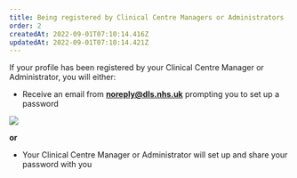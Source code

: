 ```yaml
---
title: Being registered by Clinical Centre Managers or Administrators
order: 2
createdAt: 2022-09-01T07:10:14.416Z
updatedAt: 2022-09-01T07:10:14.421Z
---
```

If your profile has been registered by your Clinical Centre Manager or Administrator, you will either:​

* Receive an email from **noreply@dls.nhs.uk** prompting you to set up a password

![](/img/all_being-registered.png)

**or**

* Your Clinical Centre Manager or Administrator will set up and share your password with you